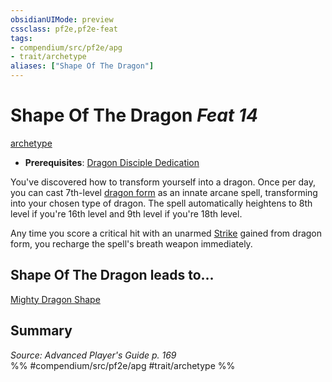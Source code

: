 ```yaml
---
obsidianUIMode: preview
cssclass: pf2e,pf2e-feat
tags:
- compendium/src/pf2e/apg
- trait/archetype
aliases: ["Shape Of The Dragon"]
---
```

# Shape Of The Dragon  *Feat 14*  
[archetype](archetype.md "Archetype Feat Trait")  

- **Prerequisites**: [Dragon Disciple Dedication](dragon-disciple-dedication-apg.md)

You've discovered how to transform yourself into a dragon. Once per day, you can cast 7th-level [dragon form](dragon-form.md) as an innate arcane spell, transforming into your chosen type of dragon. The spell automatically heightens to 8th level if you're 16th level and 9th level if you're 18th level.

Any time you score a critical hit with an unarmed [Strike](strike.md) gained from dragon form, you recharge the spell's breath weapon immediately.

## Shape Of The Dragon leads to...

[Mighty Dragon Shape](mighty-dragon-shape-apg.md)

## Summary

*Source: Advanced Player's Guide p. 169*  
%% #compendium/src/pf2e/apg #trait/archetype %%